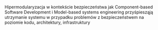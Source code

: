 Hipermodularyzacja w kontekście bezpieczeństwa
jak Component-based Software Development i Model-based systems engineering przyśpiesząją utrzymanie systemu w przypadku problemów z bezpieczeństwem na poziomie kodu, architektury, infrastruktury

